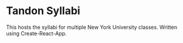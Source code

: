 # Tandon Syllabi 

This hosts the syllabi for multiple New York University classes. Written using Create-React-App.
